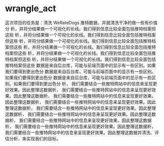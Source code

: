 # wrangle_act

这次项目的任务是：清洗 WeRateDogs 推特数据，并就清洗干净的做一些有价值分 析，并将分结果做一个可视化的长线。我们得到信息比较全面包括推特档案但这些 析，并将分结果做一个可视化的长线。我们得到信息比较全面包括推特档案但这些 析，并将分结果做一个可视化的长线。我们得到信息比较全面包括推特档案但这些 析，并将分结果做一个可视化的长线。我们得到信息比较全面包括推特档案但这些 析，并将分结果做一个可视化的长线。我们得到信息比较全面包括推特档案但这些 析，并将分结果做一个可视化的长线。我们得到信息比较全面包括推特档案但这些 数据是来自后台库，可能与前端页面中的显示有一些区别。如果我们要得到更出色分 数据是来自后台库，可能与前端页面中的显示有一些区别。如果我们要得到更出色分 数据是来自后台库，可能与前端页面中的显示有一些区别。如果我们要得到更出色分 析， 我们需要结合一些推特网站中的信息来呈现更好效果。因此整理这数据析， 我们需要结合一些推特网站中的信息来呈现更好效果。因此整理这数据析， 我们需要结合一些推特网站中的信息来呈现更好效果。因此整理这数据析， 我们需要结合一些推特网站中的信息来呈现更好效果。因此整理这数据析， 我们需要结合一些推特网站中的信息来呈现更好效果。因此整理这数据析， 我们需要结合一些推特网站中的信息来呈现更好效果。因此整理这数据析， 我们需要结合一些推特网站中的信息来呈现更好效果。因此整理这数据析， 我们需要结合一些推特网站中的信息来呈现更好效果。因此整理这数据析， 我们需要结合一些推特网站中的信息来呈现更好效果。因此整理这数据并清洗、评估分析，来实现我们的目标。
